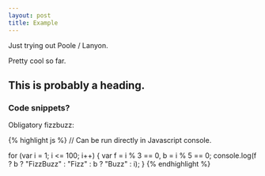 ```yaml
---
layout: post
title: Example
---
```


Just trying out Poole / Lanyon.

<div class="message">
    Pretty cool so far.
</div>

## This is probably a heading.

### Code snippets?

Obligatory fizzbuzz:

{% highlight js %}
// Can be run directly in Javascript console.

for (var i = 1; i <= 100; i++) {
  var f = i % 3 == 0, b = i % 5 == 0;
  console.log(f ? b ? "FizzBuzz" : "Fizz" : b ? "Buzz" : i);
}
{% endhighlight %}
